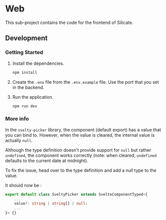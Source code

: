 # Web

This sub-project contains the code for the frontend of Silicate.

## Development

### Getting Started

1. Install the dependencies.

    ```bash
    npm install
    ```

2. Create the `.env` file from the `.env.example` file. Use the port that you set in the backend.

3. Run the application.

    ```bash
    npm run dev
    ```

### More info

In the `svelty-picker` library, the component (default export) has a value that you can bind to. However, when the value is cleared, the internal value is actually `null`.

Although the type definition doesn't provide support for `null` but rather `undefined`, the component works correctly (note: when cleared, `undefined` defaults to the current date at midnight).

To fix the issue, head over to the type definition and add a null type to the value.

It should now be :

```ts
export default class SveltyPicker extends SvelteComponentTyped<{
    ...
    value?: string | string[] | null;
    ...
}> {}
```

